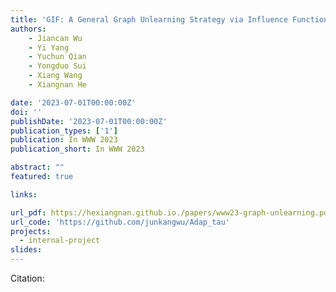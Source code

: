 ```yaml
---
title: 'GIF: A General Graph Unlearning Strategy via Influence Function'
authors:
	- Jiancan Wu
	- Yi Yang
	- Yuchun Qian
	- Yongduo Sui
	- Xiang Wang 
	- Xiangnan He

date: '2023-07-01T00:00:00Z'
doi: ''
publishDate: '2023-07-01T00:00:00Z'
publication_types: ['1']
publication: In WWW 2023 
publication_short: In WWW 2023 

abstract: ""
featured: true

links:

url_pdf: https://hexiangnan.github.io./papers/www23-graph-unlearning.pdf
url_code: 'https://github.com/junkangwu/Adap_tau'
projects:
  - internal-project
slides:
---
```




Citation:
